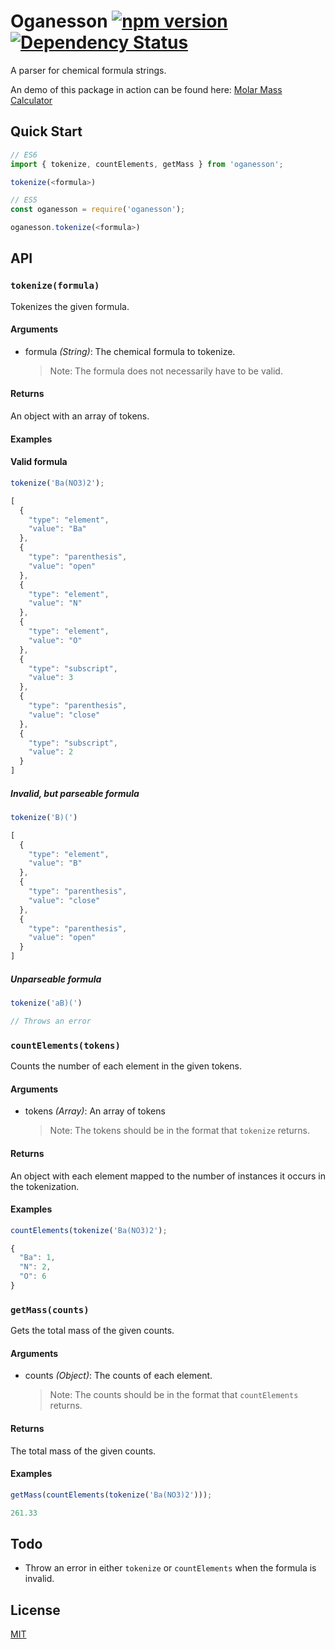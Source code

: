 # Oganesson [![npm version](https://badge.fury.io/js/oganesson.svg)](https://www.npmjs.com/package/oganesson) [![Dependency Status](https://david-dm.org/nathanhleung/oganesson.svg)](https://david-dm.org/nathanhleung/oganesson)
A parser for chemical formula strings.

An demo of this package in action can be found here: [Molar Mass Calculator](https://xyz.nathanhleung.com/oganesson/)

## Quick Start

```js
// ES6
import { tokenize, countElements, getMass } from 'oganesson';

tokenize(<formula>)

// ES5
const oganesson = require('oganesson');

oganesson.tokenize(<formula>)
```

## API

### `tokenize(formula)`
Tokenizes the given formula.

#### Arguments
* formula _(String)_: The chemical formula to tokenize.

  > Note: The formula does not necessarily have to be valid.

#### Returns
An object with an array of tokens.

#### Examples

#### Valid formula

```js
tokenize('Ba(NO3)2');
```

```js
[
  {
    "type": "element",
    "value": "Ba"
  },
  {
    "type": "parenthesis",
    "value": "open"
  },
  {
    "type": "element",
    "value": "N"
  },
  {
    "type": "element",
    "value": "O"
  },
  {
    "type": "subscript",
    "value": 3
  },
  {
    "type": "parenthesis",
    "value": "close"
  },
  {
    "type": "subscript",
    "value": 2
  }
]
```

##### Invalid, but parseable formula

```js
tokenize('B)(')
```

```js
[
  {
    "type": "element",
    "value": "B"
  },
  {
    "type": "parenthesis",
    "value": "close"
  },
  {
    "type": "parenthesis",
    "value": "open"
  }
]
```

##### Unparseable formula

```js
tokenize('aB)(')
```

```js
// Throws an error
```

### `countElements(tokens)`
Counts the number of each element in the given tokens.

#### Arguments
* tokens _(Array)_: An array of tokens

  > Note: The tokens should be in the format that `tokenize` returns.

#### Returns
An object with each element mapped to the number of instances it occurs in the tokenization.

#### Examples

```js
countElements(tokenize('Ba(NO3)2');
```

```js
{
  "Ba": 1,
  "N": 2,
  "O": 6
}
```

### `getMass(counts)`
Gets the total mass of the given counts.

#### Arguments
* counts _(Object)_: The counts of each element.

  > Note: The counts should be in the format that `countElements` returns.

#### Returns
The total mass of the given counts.

#### Examples

```js
getMass(countElements(tokenize('Ba(NO3)2')));
```

```js
261.33
```

## Todo
- Throw an error in either `tokenize` or `countElements` when the formula is invalid.

## License
[MIT](https://github.com/nathanhleung/oganesson/blob/master/LICENSE)
